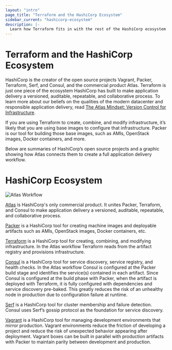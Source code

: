 ```yaml
---
layout: "intro"
page_title: "Terraform and the HashiCorp Ecosystem"
sidebar_current: "hashicorp-ecosystem"
description: |-
  Learn how Terraform fits in with the rest of the HashiCorp ecosystem of tools
---
```


# Terraform and the HashiCorp Ecosystem

HashiCorp is the creator of the open source projects Vagrant, Packer, Terraform, Serf, and Consul, and the commercial product Atlas. Terraform is just one piece of the ecosystem HashiCorp has built to make application delivery a versioned, auditable, repeatable, and collaborative process. To learn more about our beliefs on the qualities of the modern datacenter and responsible application delivery, read [The Atlas Mindset: Version Control for Infrastructure](https://hashicorp.com/blog/atlas-mindset.html/?utm_source=terraform&utm_campaign=HashicorpEcosystem).

If you are using Terraform to create, combine, and modify infrastructure, it’s likely that you are using base images to configure that infrastructure. Packer is our tool for building those base images, such as AMIs, OpenStack images, Docker containers, and more.

Below are summaries of HashiCorp’s open source projects and a graphic showing how Atlas connects them to create a full application delivery workflow. 

# HashiCorp Ecosystem
![Atlas Workflow](docs/atlas-workflow.png)

[Atlas](https://atlas.hashicorp.com/?utm_source=terraform&utm_campaign=HashicorpEcosystem) is HashiCorp's only commercial product. It unites Packer, Terraform, and Consul to make application delivery a versioned, auditable, repeatable, and collaborative process.

[Packer](https://packer.io/?utm_source=terraform&utm_campaign=HashicorpEcosystem) is a HashiCorp tool for creating machine images and deployable artifacts such as AMIs, OpenStack images, Docker containers, etc.

[Terraform](https://terraform.io/?utm_source=terraform&utm_campaign=HashicorpEcosystem) is a HashiCorp tool for creating, combining, and modifying infrastructure. In the Atlas workflow Terraform reads from the artifact registry and provisions infrastructure.

[Consul](https://consul.io/?utm_source=terraform&utm_campaign=HashicorpEcosystem) is a HashiCorp tool for service discovery, service registry, and health checks. In the Atlas workflow Consul is configured at the Packer build stage and identifies the service(s) contained in each artifact. Since Consul is configured at the build phase with Packer, when the artifact is deployed with Terraform, it is fully configured with dependencies and service discovery pre-baked. This greatly reduces the risk of an unhealthy node in production due to configuration failure at runtime.

[Serf](https://serfdom.io/?utm_source=terraform&utm_campaign=HashicorpEcosystem) is a HashiCorp tool for cluster membership and failure detection. Consul uses Serf’s gossip protocol as the foundation for service discovery.

[Vagrant](https://www.vagrantup.com/?utm_source=terraform&utm_campaign=HashicorpEcosystem) is a HashiCorp tool for managing development environments that mirror production. Vagrant environments reduce the friction of developing a project and reduce the risk of unexpected behavior appearing after deployment. Vagrant boxes can be built in parallel with production artifacts with Packer to maintain parity between development and production.
